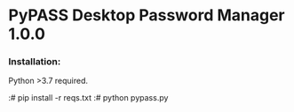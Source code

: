 # PyPASS Desktop Password Manager 1.0.0

### Installation:
Python >3.7 required.

:# pip install -r reqs.txt
:# python pypass.py

